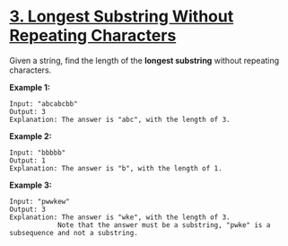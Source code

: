 # [3. Longest Substring Without Repeating Characters](https://leetcode.com/problems/longest-substring-without-repeating-characters/)

Given a string, find the length of the **longest substring** without repeating characters.

**Example 1:**

    Input: "abcabcbb"
    Output: 3
    Explanation: The answer is "abc", with the length of 3.

**Example 2:**

    Input: "bbbbb"
    Output: 1
    Explanation: The answer is "b", with the length of 1.

**Example 3:**

    Input: "pwwkew"
    Output: 3
    Explanation: The answer is "wke", with the length of 3.
                Note that the answer must be a substring, "pwke" is a subsequence and not a substring.
